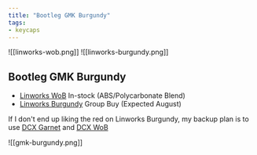 ```yaml
---
title: "Bootleg GMK Burgundy"
tags:
- keycaps 
---
```


![[linworks-wob.png]]
![[linworks-burgundy.png]]

## Bootleg GMK Burgundy

- [Linworks WoB](https://klc-playground.com/products/gb-gmk-abyssal?variant=42007356473550) In-stock (ABS/Polycarbonate Blend)
- [Linworks Burgundy](https://klc-playground.com/products/gb-lin-works-keycaps-green?variant=42024573272270) Group Buy (Expected August)

If I don't end up liking the red on Linworks Burgundy, my backup plan is to use [DCX Garnet](https://drop.com/buy/drop-dcx-garnet-keycap-set) and [DCX WoB](https://drop.com/buy/drop-dcx-white-on-black-keycap-set)

![[gmk-burgundy.png]]
